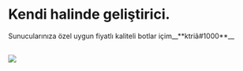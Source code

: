 
<p align="center">
<h1>Kendi halinde geliştirici.</h1>
<p>Sunucularınıza özel uygun fiyatlı kaliteli botlar içim__**ktriâ#1000**__</p>
  <samp>
    <br><img src="https://komarev.com/ghpvc/?username=ktriacxx">
  </samp>
</p>
